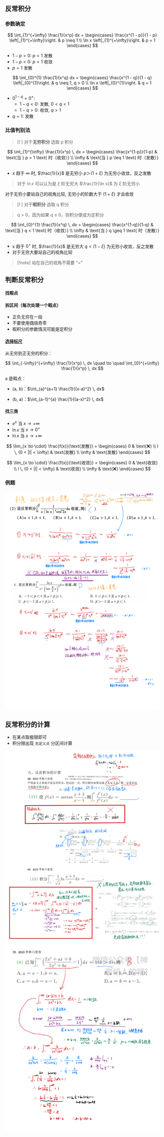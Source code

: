 ## 反常积分

### 参数确定

$$
\int_{1}^{+\infty} \frac{1}{x^p} dx =
\begin{cases}
\frac{x^{1 - p}}{1 - p} \left|_{1}^{+\infty}\right. & p \neq 1 \\
\ln x \left|_{1}^{+\infty}\right. & p = 1
\end{cases}
$$

- $1 - p > 0$: $p < 1$ 发散
- $1 - p < 0$: $p > 1$ 收敛
- $p = 1$ 发散

$$
\int_{0}^{1} \frac{1}{x^q} dx =
\begin{cases}
\frac{x^{1 - q}}{1 - q} \left|_{0}^{1}\right. & q \neq 1, q > 0 \\
\ln x \left|_{0}^{1}\right. & q = 1
\end{cases}
$$

- $0^{1-q} = 0^+$:
  - $1 - q < 0$: 发散, $0 < q < 1$
  - $1 - q > 0$: 收敛, $q > 1$
- $q = 1$: 发散

### 比值判别法

> [! ] 对于**无穷积分** 选取 p 积分

$$
\int_{1}^{\infty} \frac{1}{x^p} \, dx =
\begin{cases}
\frac{x^{1-p}}{1-p} & \text{当 } p > 1 \text{ 时（收敛）} \\
\infty & \text{当 } p \leq 1 \text{ 时（发散）}
\end{cases}
$$

- x 趋于 $\infty$ 时, $\frac{1}{x}$ 是无穷小 $p＞(1+\xi)$ 为无穷小收敛，反之发散

> 对于 $\ln x$ 可以认为是 $\xi$ 阶无穷大 $\frac{1}{\ln x}$ 为 $\xi$ 阶无穷小

对于无穷小要站自己的视角比较, 无穷小的阶数大于 $(1+\xi)$ 才会收敛

> [! ] 对于**暇积分** 选取 q 积分

> q > 0，因为如果 q ≤ 0，则积分便成为定积分

$$
\int_{0}^{1} \frac{1}{x^q} \, dx =
\begin{cases}
\frac{x^{1-q}}{1-q} & \text{当 } q < 1 \text{ 时（收敛）} \\
\infty & \text{当 } q \geq 1 \text{ 时（发散）}
\end{cases}
$$

- x 趋于 $0^+$ 时, $\frac{1}{x}$ 是无穷大 $q<(1-\xi)$ 为无穷小收敛，反之发散
- 对于无穷大要站自己的视角比较

> [!note] 站在自己的视角不需要 "="

## 判断反常积分

#### 找暇点

#### 拆区间（每次处理一个暇点）

- 正负无穷在一段
- 不要使用偶倍奇零
- 暇积分的参数情况可能是定积分

#### [选择标尺](#比值判别法)

从无穷到正无穷的积分：

$$
\int_{-\infty}^{+\infty} \frac{1}{x^p} \, dx \quad \to \quad \int_{0}^{+\infty} \frac{1}{x^p} \, dx
$$

a 是暇点：

- (a, b)：$\int_{a}^{a+1} \frac{1}{(x-a)^2} \, dx$

- (b, a)：$\int_{a-1}^{a} \frac{1}{(a-x)^2} \, dx$

#### 找三类

- $e^x$ 当 $x \to +\infty$
- $\ln x$ 当 $x \to 0^+$
- $\ln x$ 当 $x \to +\infty$

$$
\lim_{x \to \cdot} \frac{f(x)}{\text{发散}} =
\begin{cases}
0 & \text{❌} \\
l \, (0 < |l| < \infty) & \text{发散} \\
\infty & \text{发散}
\end{cases}
$$

$$
\lim_{x \to \cdot} \frac{f(x)}{\text{收敛}} =
\begin{cases}
0 & \text{收敛} \\
l \, (0 < |l| < \infty) & \text{收敛} \\
\infty & \text{❌}
\end{cases}
$$

### 例题

![](images/Pasted%20image%2020240913144723.png)

## 反常积分的计算

- 在某点取极限即可
- 积分限出现 `无定义点` 分区间计算

![](images/Pasted%20image%2020240913184348.png)
![](images/Pasted%20image%2020240913184420.png)
